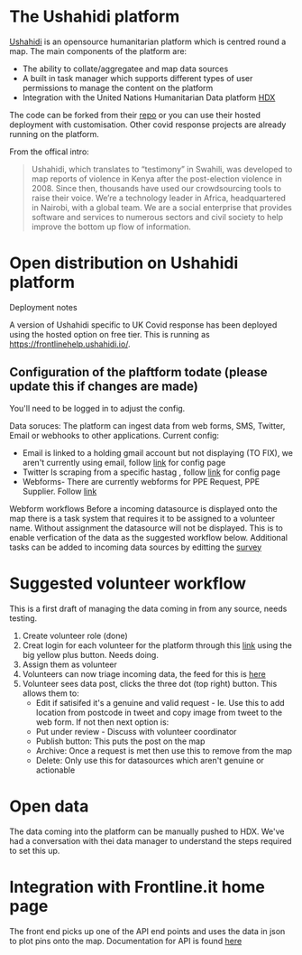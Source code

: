 # The Ushahidi platform

[Ushahidi](https://www.ushahidi.com/) is an opensource humanitarian platform which is centred round a map. 
The main components of the platform are:
- The ability to collate/aggregatee and map data sources
- A built in task manager which supports different types of user permissions to manage the content on the platform 
- Integration with the United Nations Humanitarian Data platform [HDX](https://data.humdata.org/)

The code can be forked from their [repo](https://github.com/ushahidi) or you can use their hosted deployment with customisation. Other covid response projects are already running on the platform.

From the offical intro:

> Ushahidi, which translates to “testimony” in Swahili, was developed to map reports of violence in Kenya after the post-election violence in 2008. Since then, thousands have used our crowdsourcing tools to raise their voice. We’re a technology leader in Africa, headquartered in Nairobi, with a global team. We are a social enterprise that provides software and services to numerous sectors and civil society to help improve the bottom up flow of information.

# Open distribution on Ushahidi platform 

Deployment notes

A version of Ushahidi specific to UK Covid response has been deployed using the hosted option on free tier. This is running as https://frontlinehelp.ushahidi.io/.

## Configuration of the plaftform todate (please update this if changes are made)

You'll need to be logged in to adjust the config. 

Data soruces:
The platform can ingest data from web forms, SMS, Twitter, Email or webhooks to other applications. Current config:
- Email is linked to a holding gmail account but not displaying (TO FIX), we aren't currently using email, follow [link](https://frontlinehelp.ushahidi.io/settings/datasources) for config page
- Twitter Is scraping from a specific hastag , follow [link](https://frontlinehelp.ushahidi.io/settings/datasources) for config page 
- Webforms- There are currently webforms for PPE Request, PPE Supplier. Follow [link](https://frontlinehelp.ushahidi.io/settings/surveys)

Webform workflows
Before a incoming datasource is displayed onto the map there is a task system that requires it to be assigned to a volunteer name. Without assignment the datasource will not be displayed. This is to enable verfication of the data as the suggested workflow below. Additional tasks can be added to incoming data sources by editting the [survey](https://frontlinehelp.ushahidi.io/settings/surveys)

# Suggested volunteer workflow 
This is a first draft of managing the data coming in from any source, needs testing.

1. Create volunteer role (done)
2. Creat login for each volunteer for the platform through this [link](https://frontlinehelp.ushahidi.io/settings/users) using the big yellow plus button. Needs doing. 
3. Assign them as volunteer
4. Volunteers can now triage incoming data, the feed for this is [here](https://frontlinehelp.ushahidi.io/views/data) 
5. Volunteer sees data post, clicks the three dot (top right) button. This allows them to: 
   - Edit if satisifed it's a genuine and valid request - Ie. Use this to add location from postcode in tweet and copy image from tweet to the web form. If not then next option is:
   - Put under review - Discuss with volunteer coordinator
   - Publish button: This puts the post on the map
   - Archive: Once a request is met then use this to remove from the map
   - Delete: Only use this for datasources which aren't genuine or actionable

# Open data
The data coming into the platform can be manually pushed to HDX. We've had a conversation with thei data manager to understand the steps required to set this up.

# Integration with Frontline.it home page 
The front end picks up one of the API end points and uses the data in json to plot pins onto the map. Documentation for API is found [here](http://preview.ushahidi.com/platform/develop/api/index.html#posts)
